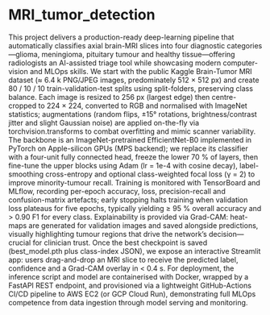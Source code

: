 # MRI_tumor_detection
This project delivers a production-ready deep-learning pipeline that automatically classifies axial brain-MRI slices into four diagnostic categories—glioma, meningioma, pituitary tumour and healthy tissue—offering radiologists an AI-assisted triage tool while showcasing modern computer-vision and MLOps skills. We start with the public Kaggle Brain-Tumor MRI dataset (≈ 6.4 k PNG/JPEG images, predominately 512 × 512 px) and create 80 / 10 / 10 train-validation-test splits using split-folders, preserving class balance. Each image is resized to 256 px (largest edge) then centre-cropped to 224 × 224, converted to RGB and normalised with ImageNet statistics; augmentations (random flips, ±15° rotations, brightness/contrast jitter and slight Gaussian noise) are applied on-the-fly via torchvision.transforms to combat overfitting and mimic scanner variability. The backbone is an ImageNet-pretrained EfficientNet-B0 implemented in PyTorch on Apple-silicon GPUs (MPS backend); we replace its classifier with a four-unit fully connected head, freeze the lower 70 % of layers, then fine-tune the upper blocks using Adam (lr = 1e-4 with cosine decay), label-smoothing cross-entropy and optional class-weighted focal loss (γ = 2) to improve minority-tumour recall. Training is monitored with TensorBoard and MLflow, recording per-epoch accuracy, loss, precision-recall and confusion-matrix artefacts; early stopping halts training when validation loss plateaus for five epochs, typically yielding ≥ 95 % overall accuracy and > 0.90 F1 for every class. Explainability is provided via Grad-CAM: heat-maps are generated for validation images and saved alongside predictions, visually highlighting tumour regions that drive the network’s decision—crucial for clinician trust. Once the best checkpoint is saved (best_model.pth plus class-index JSON), we expose an interactive Streamlit app: users drag-and-drop an MRI slice to receive the predicted label, confidence and a Grad-CAM overlay in < 0.4 s. For deployment, the inference script and model are containerised with Docker, wrapped by a FastAPI REST endpoint, and provisioned via a lightweight GitHub-Actions CI/CD pipeline to AWS EC2 (or GCP Cloud Run), demonstrating full MLOps competence from data ingestion through model serving and monitoring.
